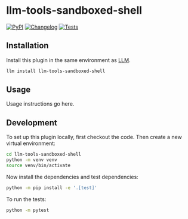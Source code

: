 # llm-tools-sandboxed-shell

[![PyPI](https://img.shields.io/pypi/v/llm-tools-sandboxed-shell.svg)](https://pypi.org/project/llm-tools-sandboxed-shell/)
[![Changelog](https://img.shields.io/github/v/release/c0ffee0wl/llm-tools-sandboxed-shell?include_prereleases&label=changelog)](https://github.com/c0ffee0wl/llm-tools-sandboxed-shell/releases)
[![Tests](https://github.com/c0ffee0wl/llm-tools-sandboxed-shell/actions/workflows/test.yml/badge.svg)](https://github.com/c0ffee0wl/llm-tools-sandboxed-shell/actions/workflows/test.yml)

## Installation

Install this plugin in the same environment as [LLM](https://llm.datasette.io/).
```bash
llm install llm-tools-sandboxed-shell
```
## Usage

Usage instructions go here.

## Development

To set up this plugin locally, first checkout the code. Then create a new virtual environment:
```bash
cd llm-tools-sandboxed-shell
python -m venv venv
source venv/bin/activate
```
Now install the dependencies and test dependencies:
```bash
python -m pip install -e '.[test]'
```
To run the tests:
```bash
python -m pytest
```
